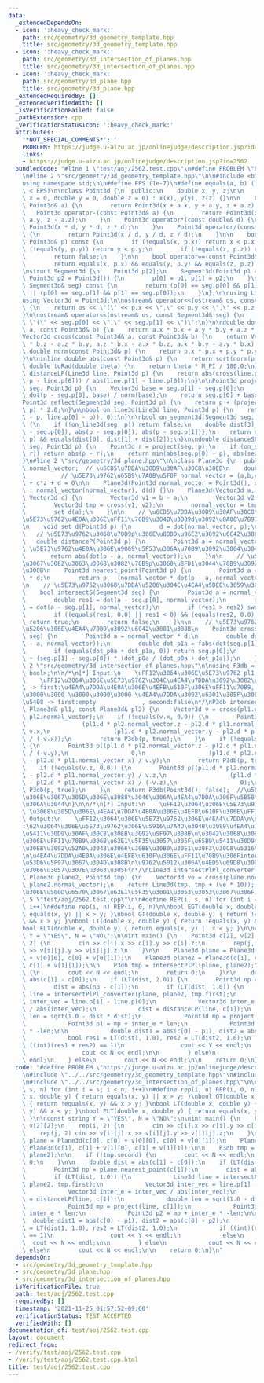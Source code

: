 ```yaml
---
data:
  _extendedDependsOn:
  - icon: ':heavy_check_mark:'
    path: src/geometry/3d_geometry_template.hpp
    title: src/geometry/3d_geometry_template.hpp
  - icon: ':heavy_check_mark:'
    path: src/geometry/3d_intersection_of_planes.hpp
    title: src/geometry/3d_intersection_of_planes.hpp
  - icon: ':heavy_check_mark:'
    path: src/geometry/3d_plane.hpp
    title: src/geometry/3d_plane.hpp
  _extendedRequiredBy: []
  _extendedVerifiedWith: []
  _isVerificationFailed: false
  _pathExtension: cpp
  _verificationStatusIcon: ':heavy_check_mark:'
  attributes:
    '*NOT_SPECIAL_COMMENTS*': ''
    PROBLEM: https://judge.u-aizu.ac.jp/onlinejudge/description.jsp?id=2562
    links:
    - https://judge.u-aizu.ac.jp/onlinejudge/description.jsp?id=2562
  bundledCode: "#line 1 \"test/aoj/2562.test.cpp\"\n#define PROBLEM \"https://judge.u-aizu.ac.jp/onlinejudge/description.jsp?id=2562\"\
    \n#line 2 \"src/geometry/3d_geometry_template.hpp\"\n\n#include <bits/stdc++.h>\n\
    using namespace std;\n\n#define EPS (1e-7)\n#define equals(a, b) (fabs((a) - (b))\
    \ < EPS)\n\nclass Point3d {\n  public:\n    double x, y, z;\n\n    Point3d(double\
    \ x = 0, double y = 0, double z = 0) : x(x), y(y), z(z) {}\n\n    Point3d operator+(const\
    \ Point3d& a) {\n        return Point3d(x + a.x, y + a.y, z + a.z);\n    }\n \
    \   Point3d operator-(const Point3d& a) {\n        return Point3d(x - a.x, y -\
    \ a.y, z - a.z);\n    }\n    Point3d operator*(const double& d) {\n        return\
    \ Point3d(x * d, y * d, z * d);\n    }\n    Point3d operator/(const double& d)\
    \ {\n        return Point3d(x / d, y / d, z / d);\n    }\n\n    bool operator<(const\
    \ Point3d& p) const {\n        if (!equals(x, p.x)) return x < p.x;\n        if\
    \ (!equals(y, p.y)) return y < p.y;\n        if (!equals(z, p.z)) return z < p.z;\n\
    \        return false;\n    }\n\n    bool operator==(const Point3d& p) const {\n\
    \        return equals(x, p.x) && equals(y, p.y) && equals(z, p.z);\n    }\n};\n\
    \nstruct Segment3d {\n    Point3d p[2];\n    Segment3d(Point3d p1 = Point3d(),\
    \ Point3d p2 = Point3d()) {\n        p[0] = p1, p[1] = p2;\n    }\n    bool operator==(const\
    \ Segment3d& seg) const {\n        return (p[0] == seg.p[0] && p[1] == seg.p[1])\
    \ || (p[0] == seg.p[1] && p[1] == seg.p[0]);\n    }\n};\n\nusing Line3d = Segment3d;\n\
    using Vector3d = Point3d;\n\nostream& operator<<(ostream& os, const Point3d& p)\
    \ {\n    return os << \"(\" << p.x << \",\" << p.y << \",\" << p.z << \")\";\n\
    }\n\nostream& operator<<(ostream& os, const Segment3d& seg) {\n    return os <<\
    \ \"(\" << seg.p[0] << \",\" << seg.p[1] << \")\";\n}\n\ndouble dot(const Point3d&\
    \ a, const Point3d& b) {\n    return a.x * b.x + a.y * b.y + a.z * b.z;\n}\n\n\
    Vector3d cross(const Point3d& a, const Point3d& b) {\n    return Vector3d(a.y\
    \ * b.z - a.z * b.y, a.z * b.x - a.x * b.z, a.x * b.y - a.y * b.x);\n}\n\ninline\
    \ double norm(const Point3d& p) {\n    return p.x * p.x + p.y * p.y + p.z * p.z;\n\
    }\n\ninline double abs(const Point3d& p) {\n    return sqrt(norm(p));\n}\n\ninline\
    \ double toRad(double theta) {\n    return theta * M_PI / 180.0;\n}\n\ndouble\
    \ distanceLP(Line3d line, Point3d p) {\n    return abs(cross(line.p[1] - line.p[0],\
    \ p - line.p[0])) / abs(line.p[1] - line.p[0]);\n}\n\nPoint3d project(Segment3d\
    \ seg, Point3d p) {\n    Vector3d base = seg.p[1] - seg.p[0];\n    double t =\
    \ dot(p - seg.p[0], base) / norm(base);\n    return seg.p[0] + base * t;\n}\n\n\
    Point3d reflect(Segment3d seg, Point3d p) {\n    return p + (project(seg, p) -\
    \ p) * 2.0;\n}\n\nbool on_line3d(Line3d line, Point3d p) {\n    return equals(abs(cross(line.p[1]\
    \ - p, line.p[0] - p)), 0);\n}\n\nbool on_segment3d(Segment3d seg, Point3d p)\
    \ {\n    if (!on_line3d(seg, p)) return false;\n    double dist[3] = {abs(seg.p[1]\
    \ - seg.p[0]), abs(p - seg.p[0]), abs(p - seg.p[1])};\n    return on_line3d(seg,\
    \ p) && equals(dist[0], dist[1] + dist[2]);\n}\n\ndouble distanceSP(Segment3d\
    \ seg, Point3d p) {\n    Point3d r = project(seg, p);\n    if (on_segment3d(seg,\
    \ r)) return abs(p - r);\n    return min(abs(seg.p[0] - p), abs(seg.p[1] - p));\n\
    }\n#line 2 \"src/geometry/3d_plane.hpp\"\n\nclass Plane3d {\n  public:\n    Point3d\
    \ normal_vector;  // \u6CD5\u7DDA\u30D9\u30AF\u30C8\u30EB\n    double d;     \
    \          // \u5E73\u9762\u65B9\u7A0B\u5F0F normal_vector = (a,b,c), a*x + b*y\
    \ + c*z + d = 0\n\n    Plane3d(Point3d normal_vector = Point3d(), double d = 0)\
    \ : normal_vector(normal_vector), d(d) {}\n    Plane3d(Vector3d a, Vector3d b,\
    \ Vector3d c) {\n        Vector3d v1 = b - a;\n        Vector3d v2 = c - a;\n\
    \        Vector3d tmp = cross(v1, v2);\n        normal_vector = tmp / abs(tmp);\n\
    \        set_d(a);\n    }\n\n    // \u6CD5\u7DDA\u30D9\u30AF\u30C8\u30EBnormal_vector\u3068\
    \u5E73\u9762\u4E0A\u306E\uFF11\u70B9\u304B\u3089d\u3092\u8A08\u7B97\u3059\u308B\
    \n    void set_d(Point3d p) {\n        d = dot(normal_vector, p);\n    }\n\n \
    \   // \u5E73\u9762\u3068\u70B9p\u306E\u8DDD\u96E2\u3092\u6C42\u3081\u308B\n \
    \   double distanceP(Point3d p) {\n        Point3d a = normal_vector * d;  //\
    \ \u5E73\u9762\u4E0A\u306E\u9069\u5F53\u306A\u70B9\u3092\u3064\u304F\u308B\n \
    \       return abs(dot(p - a, normal_vector));\n    }\n\n    // \u5E73\u9762\u4E0A\
    \u3067\u3082\u3063\u3068\u3082\u70B9p\u3068\u8FD1\u3044\u70B9\u3092\u6C42\u3081\
    \u308B\n    Point3d nearest_point(Point3d p) {\n        Point3d a = normal_vector\
    \ * d;\n        return p - (normal_vector * dot(p - a, normal_vector));\n    }\n\
    \n    // \u5E73\u9762\u3068\u7DDA\u5206\u304C\u4EA4\u5DEE\u3059\u308B\u304B\n\
    \    bool intersectS(Segment3d seg) {\n        Point3d a = normal_vector * d;\n\
    \        double res1 = dot(a - seg.p[0], normal_vector);\n        double res2\
    \ = dot(a - seg.p[1], normal_vector);\n        if (res1 > res2) swap(res1, res2);\n\
    \        if ((equals(res1, 0.0) || res1 < 0) && (equals(res2, 0.0) || res2 > 0))\
    \ return true;\n        return false;\n    }\n\n    // \u5E73\u9762\u3068\u7DDA\
    \u5206\u306E\u4EA4\u70B9\u3092\u6C42\u3081\u308B\n    Point3d crosspointS(Segment3d\
    \ seg) {\n        Point3d a = normal_vector * d;\n        double dot_p0a = fabs(dot(seg.p[0]\
    \ - a, normal_vector));\n        double dot_p1a = fabs(dot(seg.p[1] - a, normal_vector));\n\
    \        if (equals(dot_p0a + dot_p1a, 0)) return seg.p[0];\n        return seg.p[0]\
    \ + (seg.p[1] - seg.p[0]) * (dot_p0a / (dot_p0a + dot_p1a));\n    }\n};\n#line\
    \ 2 \"src/geometry/3d_intersection_of_planes.hpp\"\n\nusing P3db = pair<Point3d,\
    \ bool>;\n\n/*\n[*] Input:\n    \uFF12\u3064\u306E\u5E73\u9762 pl1, pl2\n[*] Output:\n\
    \    \uFF12\u3064\u306E\u5E73\u9762\u304C\u4EA4\u7DDA\u3092\u3082\u3064\u5834\u5408\
    \ -> first:\u4EA4\u7DDA\u4E0A\u306E\u4EFB\u610F\u306E\uFF11\u70B9, second:true\n\
    \u3000\u3000 \u3000\u3000\u3000 \u4EA4\u7DDA\u3092\u6301\u305F\u306A\u3044\u5834\
    \u5408 -> first:empty             , second:false\n*/\nP3db intersectPlPl(const\
    \ Plane3d& pl1, const Plane3d& pl2) {\n    Vector3d v = cross(pl1.normal_vector,\
    \ pl2.normal_vector);\n    if (!equals(v.x, 0.0)) {\n        Point3d p(0,\n  \
    \                (pl1.d * pl2.normal_vector.z - pl2.d * pl1.normal_vector.z) /\
    \ v.x,\n                  (pl1.d * pl2.normal_vector.y - pl2.d * pl1.normal_vector.y)\
    \ / (-v.x));\n        return P3db(p, true);\n    }\n    if (!equals(v.y, 0.0))\
    \ {\n        Point3d p((pl1.d * pl2.normal_vector.z - pl2.d * pl1.normal_vector.z)\
    \ / (-v.y),\n                  0,\n                  (pl1.d * pl2.normal_vector.x\
    \ - pl2.d * pl1.normal_vector.x) / v.y);\n        return P3db(p, true);\n    }\n\
    \    if (!equals(v.z, 0.0)) {\n        Point3d p((pl1.d * pl2.normal_vector.y\
    \ - pl2.d * pl1.normal_vector.y) / v.z,\n                  (pl1.d * pl2.normal_vector.x\
    \ - pl2.d * pl1.normal_vector.x) / (-v.z),\n                  0);\n        return\
    \ P3db(p, true);\n    }\n    return P3db(Point3d(), false);  //\u5E73\u884C\u306A\
    \u306E\u3067\u305D\u306E\u3088\u3046\u306A\u4EA4\u7DDA\u306F\u5B58\u5728\u3057\
    \u306A\u3044\n}\n\n/*\n[*] Input:\n    \uFF12\u3064\u306E\u5E73\u9762 plane, plane2\
    \ \u3068\u305D\u306E\u4EA4\u7DDA\u4E0A\u306E\u4EFB\u610F\u306E\uFF11\u70B9\n[*]\
    \ Output:\n    \uFF12\u3064\u306E\u5E73\u9762\u306E\u4EA4\u7DDA\n\n\u8AAC\u660E\
    :\n2\u3064\u306E\u5E73\u9762\u306E\u5916\u7A4D\u304B\u3089\u4EA4\u7DDA\u306E\u65B9\
    \u5411\u30D9\u30AF\u30C8\u30EB\u3092\u5F97\u308B\n\u3042\u3068\u306F\u4EFB\u610F\
    \u306E\uFF11\u70B9\u306B\u62E1\u5F35\u3057\u305F\u65B9\u5411\u30D9\u30AF\u30C8\
    \u30EB\u3092\u52A0\u3048\u3066\u30BB\u30B0\u30E1\u30F3\u30C8\u5316\u3059\u308B\
    \n\u4EA4\u7DDA\u4E0A\u306E\u4EFB\u610F\u306E\uFF11\u70B9\u306FintersectPlPl\u3067\
    \u53D6\u5F97\u3067\u304D\u308B\n\u9762\u5012\u306A\u4ED5\u69D8\u306B\u306A\u3063\
    \u3066\u3057\u307E\u3063\u305F\n*/\nLine3d intersectPlPl_converter(Plane3d plane,\
    \ Plane3d plane2, Point3d tmp) {\n    Vector3d ve = cross(plane.normal_vector,\
    \ plane2.normal_vector);\n    return Line3d(tmp, tmp + (ve * 10));  // \u4EFB\u610F\
    \u306E\u500D\u6570\u3067\u62E1\u5F35\u3001\u3053\u3053\u3067\u306F10\n}\n#line\
    \ 5 \"test/aoj/2562.test.cpp\"\n\n#define REP(i, s, n) for (int i = s; i < n;\
    \ i++)\n#define rep(i, n) REP(i, 0, n)\n\nbool EGT(double x, double y) { return\
    \ equals(x, y) || x > y; }\nbool GT(double x, double y) { return !equals(x, y)\
    \ && x > y; }\nbool LT(double x, double y) { return !equals(x, y) && x < y; }\n\
    bool ELT(double x, double y) { return equals(x, y) || x < y; }\n\nconst string\
    \ Y = \"YES\", N = \"NO\";\n\nint main() {\n    Point3d c[2], v[2][2];\n    rep(i,\
    \ 2) {\n        cin >> c[i].x >> c[i].y >> c[i].z;\n        rep(j, 2) cin >> v[i][j].x\
    \ >> v[i][j].y >> v[i][j].z;\n    }\n\n    Plane3d plane = Plane3d(c[0], c[0]\
    \ + v[0][0], c[0] + v[0][1]);\n    Plane3d plane2 = Plane3d(c[1], c[1] + v[1][0],\
    \ c[1] + v[1][1]);\n\n    P3db tmp = intersectPlPl(plane, plane2);\n\n    if (!tmp.second)\
    \ {\n        cout << N << endl;\n        return 0;\n    }\n\n    double dist =\
    \ abs(c[1] - c[0]);\n    if (LT(dist, 2.0)) {\n        Point3d np = plane.nearest_point(c[1]);\n\
    \        dist = abs(np - c[1]);\n        if (LT(dist, 1.0)) {\n            Line3d\
    \ line = intersectPlPl_converter(plane, plane2, tmp.first);\n            Vector3d\
    \ inter_vec = line.p[1] - line.p[0];\n            Vector3d inter_e = inter_vec\
    \ / abs(inter_vec);\n            dist = distanceLP(line, c[1]);\n            double\
    \ len = sqrt(1.0 - dist * dist);\n            Point3d mp = project(line, c[1]);\n\
    \            Point3d p1 = mp + inter_e * len;\n            Point3d p2 = mp + inter_e\
    \ * -len;\n\n            double dist1 = abs(c[0] - p1), dist2 = abs(c[0] - p2);\n\
    \            bool res1 = LT(dist1, 1.0), res2 = LT(dist2, 1.0);\n            if\
    \ ((int)(res1 + res2) == 1)\n                cout << Y << endl;\n            else\n\
    \                cout << N << endl;\n\n        } else\n            cout << N <<\
    \ endl;\n    } else\n        cout << N << endl;\n\n    return 0;\n}\n"
  code: "#define PROBLEM \"https://judge.u-aizu.ac.jp/onlinejudge/description.jsp?id=2562\"\
    \n#include \"../../src/geometry/3d_geometry_template.hpp\"\n#include \"../../src/geometry/3d_plane.hpp\"\
    \n#include \"../../src/geometry/3d_intersection_of_planes.hpp\"\n\n#define REP(i,\
    \ s, n) for (int i = s; i < n; i++)\n#define rep(i, n) REP(i, 0, n)\n\nbool EGT(double\
    \ x, double y) { return equals(x, y) || x > y; }\nbool GT(double x, double y)\
    \ { return !equals(x, y) && x > y; }\nbool LT(double x, double y) { return !equals(x,\
    \ y) && x < y; }\nbool ELT(double x, double y) { return equals(x, y) || x < y;\
    \ }\n\nconst string Y = \"YES\", N = \"NO\";\n\nint main() {\n    Point3d c[2],\
    \ v[2][2];\n    rep(i, 2) {\n        cin >> c[i].x >> c[i].y >> c[i].z;\n    \
    \    rep(j, 2) cin >> v[i][j].x >> v[i][j].y >> v[i][j].z;\n    }\n\n    Plane3d\
    \ plane = Plane3d(c[0], c[0] + v[0][0], c[0] + v[0][1]);\n    Plane3d plane2 =\
    \ Plane3d(c[1], c[1] + v[1][0], c[1] + v[1][1]);\n\n    P3db tmp = intersectPlPl(plane,\
    \ plane2);\n\n    if (!tmp.second) {\n        cout << N << endl;\n        return\
    \ 0;\n    }\n\n    double dist = abs(c[1] - c[0]);\n    if (LT(dist, 2.0)) {\n\
    \        Point3d np = plane.nearest_point(c[1]);\n        dist = abs(np - c[1]);\n\
    \        if (LT(dist, 1.0)) {\n            Line3d line = intersectPlPl_converter(plane,\
    \ plane2, tmp.first);\n            Vector3d inter_vec = line.p[1] - line.p[0];\n\
    \            Vector3d inter_e = inter_vec / abs(inter_vec);\n            dist\
    \ = distanceLP(line, c[1]);\n            double len = sqrt(1.0 - dist * dist);\n\
    \            Point3d mp = project(line, c[1]);\n            Point3d p1 = mp +\
    \ inter_e * len;\n            Point3d p2 = mp + inter_e * -len;\n\n          \
    \  double dist1 = abs(c[0] - p1), dist2 = abs(c[0] - p2);\n            bool res1\
    \ = LT(dist1, 1.0), res2 = LT(dist2, 1.0);\n            if ((int)(res1 + res2)\
    \ == 1)\n                cout << Y << endl;\n            else\n              \
    \  cout << N << endl;\n\n        } else\n            cout << N << endl;\n    }\
    \ else\n        cout << N << endl;\n\n    return 0;\n}\n"
  dependsOn:
  - src/geometry/3d_geometry_template.hpp
  - src/geometry/3d_plane.hpp
  - src/geometry/3d_intersection_of_planes.hpp
  isVerificationFile: true
  path: test/aoj/2562.test.cpp
  requiredBy: []
  timestamp: '2021-11-25 01:57:52+09:00'
  verificationStatus: TEST_ACCEPTED
  verifiedWith: []
documentation_of: test/aoj/2562.test.cpp
layout: document
redirect_from:
- /verify/test/aoj/2562.test.cpp
- /verify/test/aoj/2562.test.cpp.html
title: test/aoj/2562.test.cpp
---
```

